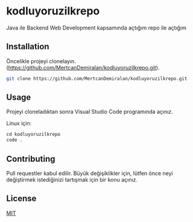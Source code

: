 # kodluyoruzilkrepo
Java ile Backend Web Development kapsamında açtığım repo ile açtığım




## Installation

Öncelikle projeyi clonelayın. (https://github.com/MertcanDemiralan/kodluyoruzilkrepo.git).

```bash
git clone https://github.com/MertcanDemiralan/kodluyoruzilkrepo.git

```

## Usage
Projeyi cloneladıktan sonra Visual Studio Code programında açınız.

Linux için:
```python
cd kodluyoruzilkrepo
code .
```

## Contributing
Pull requestler kabul edilir. Büyük değişiklikler için, lütfen önce neyi değiştirmek istediğinizi tartışmak için bir konu açınız.
## License
[MIT](https://choosealicense.com/licenses/mit/)
